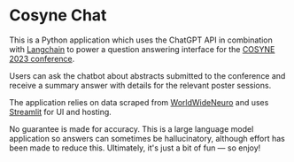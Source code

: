 # Cosyne Chat

This is a Python application which uses the ChatGPT API in combination with [Langchain](https://langchain.readthedocs.io/en/latest/) to power a question answering interface for the [COSYNE 2023 conference](https://www.cosyne.org/).

Users can ask the chatbot about abstracts submitted to the conference and receive a summary answer with details for the relevant poster sessions.

The application relies on data scraped from [WorldWideNeuro](https://www.world-wide.org/cosyne-23/) and uses [Streamlit](https://streamlit.io) for UI and hosting.

No guarantee is made for accuracy. This is a large language model application so answers can sometimes be hallucinatory, although effort has been made to reduce this. Ultimately, it's just a bit of fun &mdash; so enjoy!